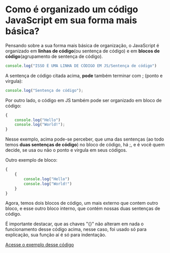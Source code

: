 # Como é organizado um código JavaScript em sua forma mais básica?

Pensando sobre a sua forma mais básica de organização, o JavaScript é organizado em **linhas de código**(ou sentença de código) e em **blocos de código**(agrupamento de sentença de código).

```javascript
console.log("ISSO É UMA LINHA DE CÓDIGO EM JS/Sentença de código")
```
A sentença de código citada acima, **pode** também terminar com ; (ponto e virgula): 

```javascript
console.log("Sentença de código");
```

Por outro lado, o código em JS também pode ser organizado em bloco de código:

```javascript
{
    console.log("Hello")
    console.log("World!");
}
```
Nesse exemplo, acima pode-se perceber, que uma das sentenças (ao todo temos **duas sentenças de código**) no bloco de código, há ;, e é você quem decide, se usa ou não o ponto e virgula em seus códigos.

Outro exemplo de bloco:
```javascript
{
    {
        console.log("Hello")
        console.log("World!")
    }
}
```
Agora, temos dois blocos de código, um mais externo que contem outro bloco, e esse outro bloco interno, que contém nossas duas sentenças de código.

É importante destacar, que as chaves "{}" não alteram em nada o funcionamento desse código acima, nesse caso, foi usado só para explicação, sua função aí é só para indentação.

[Acesse o exemplo desse código](1.fundamentos/1.organizacao/organizacao.js)